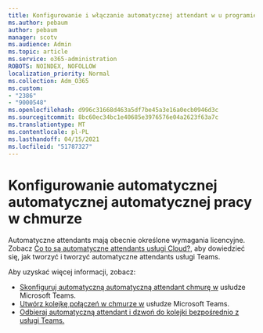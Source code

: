 ```yaml
---
title: Konfigurowanie i włączanie automatycznej attendant w u programie Teams
ms.author: pebaum
author: pebaum
manager: scotv
ms.audience: Admin
ms.topic: article
ms.service: o365-administration
ROBOTS: NOINDEX, NOFOLLOW
localization_priority: Normal
ms.collection: Adm_O365
ms.custom:
- "2386"
- "9000548"
ms.openlocfilehash: d996c31668d463a5df7be45a3e16a0ecb0946d3c
ms.sourcegitcommit: 8bc60ec34bc1e40685e3976576e04a2623f63a7c
ms.translationtype: MT
ms.contentlocale: pl-PL
ms.lasthandoff: 04/15/2021
ms.locfileid: "51787327"
---
```

# <a name="set-up-a-cloud-auto-attendant"></a>Konfigurowanie automatycznej automatycznej automatycznej pracy w chmurze

Automatyczne attendants mają obecnie określone wymagania licencyjne. Zobacz [Co to są automatyczne attendants usługi Cloud?,](https://docs.microsoft.com/microsoftteams/what-are-phone-system-auto-attendants) aby dowiedzieć się, jak tworzyć i tworzyć automatyczne attendants usługi Teams. 

Aby uzyskać więcej informacji, zobacz:

- [Skonfiguruj automatyczną automatyczną attendant chmurę w](https://docs.microsoft.com/microsoftteams/create-a-phone-system-auto-attendant) usłudze Microsoft Teams. 
- [Utwórz kolejkę połączeń w chmurze w](https://docs.microsoft.com/microsoftteams/create-a-phone-system-call-queue) usłudze Microsoft Teams. 
- [Odbieraj automatyczną attendant i dzwoń do kolejki bezpośrednio z usługi Teams.](https://docs.microsoft.com/microsoftteams/answer-auto-attendant-and-call-queue-calls) 